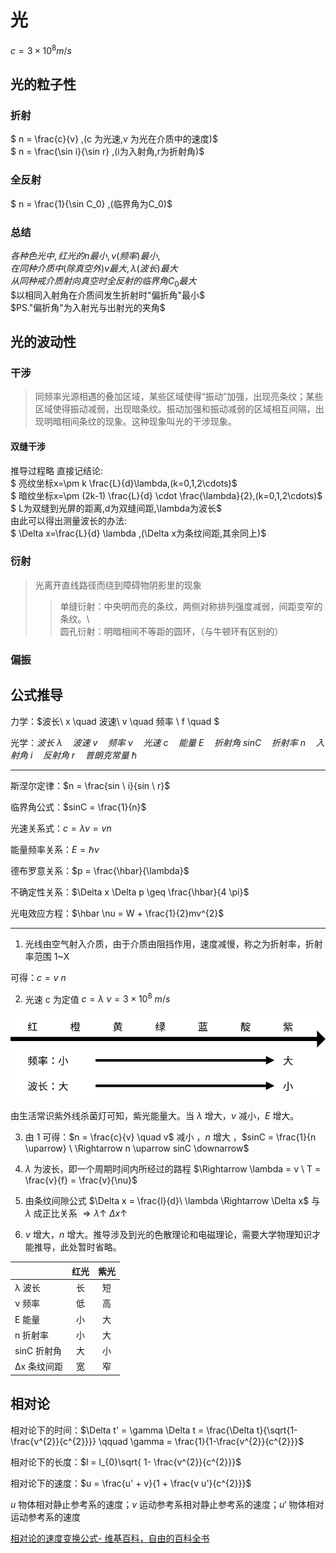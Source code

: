 # 光  
 $c=3\times10^8 m/s$  

 ## 光的粒子性  

 ### 折射  
 $ n = \frac{c}{v} ,(c 为光速,v 为光在介质中的速度)$  
 $ n = \frac{\sin i}{\sin r} ,(i为入射角,r为折射角)$  

 ### 全反射  
 $ n = \frac{1}{\sin C_0} ,(临界角为C_0)$  

 ### 总结  
 $各种色光中,红光的n最小,\nu (频率)最小,$  
 $在同种介质中(除真空外)v最大,\lambda (波长)最大$  
 $从同种戒介质射向真空时全反射的临界角C_0最大$  
 $以相同入射角在介质间发生折射时"偏折角"最小$  
 $PS."偏折角"为入射光与出射光的夹角$  


 ## 光的波动性  

 ### 干涉  
 > 同频率光源相遇的叠加区域，某些区域使得“振动”加强，出现亮条纹；某些区域使得振动减弱，出现暗条纹。振动加强和振动减弱的区域相互间隔，出现明暗相间条纹的现象。这种现象叫光的干涉现象。   

 #### 双缝干涉  

 推导过程略 直接记结论:  
 $ 亮纹坐标x=\pm k \frac{L}{d}\lambda,(k=0,1,2\cdots)$  
 $ 暗纹坐标x=\pm (2k-1) \frac{L}{d} \cdot \frac{\lambda}{2},(k=0,1,2\cdots)$  
 $ L为双缝到光屏的距离,d为双缝间距,\lambda为波长$  
 由此可以得出测量波长的办法:  
 $ \Delta x=\frac{L}{d} \lambda ,(\Delta x为条纹间距,其余同上)$  


 ### 衍射  
 > 光离开直线路径而绕到障碍物阴影里的现象  
 >> 单缝衍射：中央明而亮的条纹，两侧对称排列强度减弱，间距变窄的条纹。\  
 >> 圆孔衍射：明暗相间不等距的圆环，（与牛顿环有区别的）  

 ### 偏振  





 ## 公式推导

力学：$波长\ x \quad 波速\ v \quad 频率 \ f \quad $

光学：$波长\ \lambda \quad 波速\ v \quad 频率 \ \nu \quad 光速 \ c \quad  能量 \ E \quad 折射角 \ sinC \quad 折射率\ n \quad 入射角 \ i \quad 反射角 \ r \quad 普朗克常量 \ \hbar$ 

---

斯涅尔定律：$n = \frac{sin \ i}{sin \ r}$

临界角公式：$sinC = \frac{1}{n}$

光速关系式：$c = \lambda \nu = v n$

能量频率关系：$E = \hbar \nu$

德布罗意关系：$p = \frac{\hbar}{\lambda}$

不确定性关系：$\Delta x \Delta p \geq \frac{\hbar}{4 \pi}$

光电效应方程：$\hbar \nu = W + \frac{1}{2}mv^{2}$

---


1. 光线由空气射入介质，由于介质由阻挡作用，速度减慢，称之为折射率，折射率范围 1~X

可得：$c = v \ n$

2. 光速 c 为定值  $c = \lambda \ \nu = 3 \times 10^8\ m/s$ 


![](./media/光谱.svg)

由生活常识紫外线杀菌灯可知，紫光能量大。当 $\lambda$ 增大，$\nu$ 减小，$E$ 增大。

3. 由 1 可得：$n = \frac{c}{v} \quad v$ 减小 ，$n$ 增大 ，$sinC = \frac{1}{n \uparrow} \ \Rightarrow n \uparrow sinC \downarrow$

4. $\lambda$ 为波长，即一个周期时间内所经过的路程 $\Rightarrow \lambda = v \ T = \frac{v}{f} = \frac{v}{\nu}$

5. 由条纹间隙公式 $\Delta x = \frac{l}{d}\ \lambda \Rightarrow \Delta x$ 与 $\lambda$ 成正比关系 $\Rightarrow \lambda \uparrow \ \Delta x \uparrow$

6. $\nu$ 增大，$n$ 增大。推导涉及到光的色散理论和电磁理论，需要大学物理知识才能推导，此处暂时省略。

|            | 红光 | 紫光 |
|------------|:----:|:---:|
| λ 波长     | 长   | 短   |
| ν 频率     | 低   | 高   |
| E 能量     | 小   | 大   |
| n 折射率   | 小   | 大   |
| sinC 折射角| 大   | 小   |
| Δx 条纹间距| 宽   | 窄   |





## 相对论

相对论下的时间：$\Delta t' = \gamma \Delta t = \frac{\Delta t}{\sqrt{1-\frac{v^{2}}{c^{2}}}} \qquad \gamma = \frac{1}{1-\frac{v^{2}}{c^{2}}}$



相对论下的长度：$l = l_{0}\sqrt{ 1- \frac{v^{2}}{c^{2}}}$



相对论下的速度：$u = \frac{u' + v}{1 + \frac{v u'}{c^{2}}}$

$u$ 物体相对静止参考系的速度；$v$ 运动参考系相对静止参考系的速度；$u'$ 物体相对运动参考系的速度



[相对论的速度变换公式- 维基百科，自由的百科全书](https://www.google.com/url?sa=t&rct=j&q=&esrc=s&source=web&cd=4&ved=2ahUKEwi446alkcPoAhVpFqYKHSVzD-gQFjADegQICRAB&url=https%3A%2F%2Fzh.wikipedia.org%2Fzh%2F%E7%9B%B8%E5%AF%B9%E8%AE%BA%E7%9A%84%E9%80%9F%E5%BA%A6%E5%8F%98%E6%8D%A2%E5%85%AC%E5%BC%8F&usg=AOvVaw31jXJG-eDydDWWb2gwAyUp)

